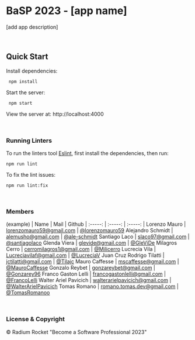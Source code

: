 # BaSP 2023 - [app name]

[add app description]

<br>

## Quick Start

Install dependencies:

```console
 npm install
```

Start the server:

```console
 npm start
```

 View the server at: http://localhost:4000

<br>

 ### Running Linters

To run the linters tool [Eslint](https://eslint.org/), first install the dependencies, then run:

```console
npm run lint
```

To fix the lint issues:

```console
npm run lint:fix
```

<br>

### Members

(example)
| Name  | Mail | Github
| :-----: | :-----: | :-----: |
Lorenzo Mauro | lorenzomauro59@gmail.com | [@lorenzomauro59](https://github.com/MaxiObregon)
Alejandro Schmidt | alemusho@gmail.com | [@ale-schmidt](https://github.com/ale-schmidt)
Santiago Laco | slaco97@gmail.com | [@santiagolaco](https://github.com/santiagolaco)
Glenda Viera | glevide@gmail.com | [@GleViDe](https://github.com/GleViDe)
Milagros Cerro | cerromilagros1@gmail.com | [@Milicerro](https://github.com/Milicerro)
Lucrecia Vila | Lucreciavilaf@gmail.com | [@LucreciaV](https://github.com/LucreciaV/BaSP-M2023/)
Juan Cruz Rodrigo Tilatti | jctilatti@gmail.com | [@Tilajc](https://github.com/Tilajc)
Mauro Caffesse | mscaffesse@gmail.com | [@MauroCaffesse](https://github.com/MauroCaffesse)
Gonzalo Reybet | gonzareybet@gmail.com | [@Gonzarey96](https://github.com/Gonzarey96)
Franco Gaston Lelli | francogastonlelli@gmail.com | [@FrancoLelli](https://github.com/FrancoLelli)
Walter Ariel Pavicich | walterarielpavicich@gmail.com | [@WalterArielPavicich](https://github.com/WalterArielPavicich)
Tomas Romano | romano.tomas.dev@gmail.com | [@TomasRomanoo](https://github.com/TomasRomanoo)



<br>

### License & Copyright

© Radium Rocket "Become a Software Professional 2023"